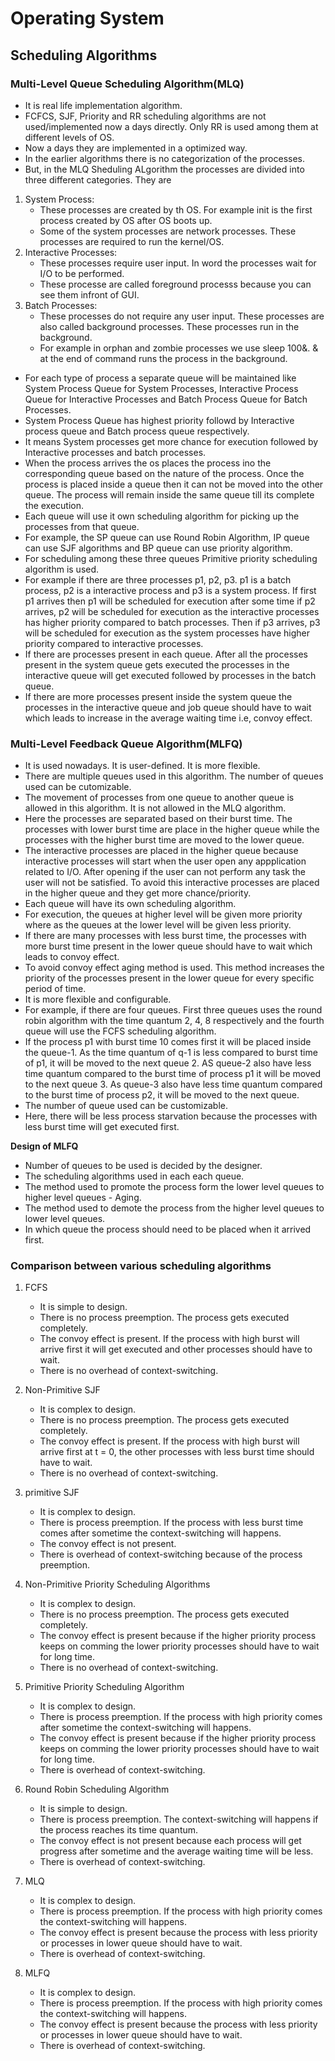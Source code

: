 # Operating System

## Scheduling Algorithms

### Multi-Level Queue Scheduling Algorithm(MLQ)

- It is real life implementation algorithm.
- FCFCS, SJF, Priority and RR scheduling algorithms are not used/implemented now a days directly. Only RR is used among them at different levels of OS.
- Now a days they are implemented in a optimized way.
- In the earlier algorithms there is no categorization of the processes.
- But, in the MLQ Sheduling ALgorithm the processes are divided into three different categories. They are

1. System Process:
   - These processes are created by th OS. For example init is the first process created by OS after OS boots up.
   - Some of the system processes are network processes. These processes are required to run the kernel/OS.
2. Interactive Processes:
   - These processes require user input. In word the processes wait for I/O to be performed.
   - These processe are called foreground processs because you can see them infront of GUI.
3. Batch Processes:
   - These processes do not require any user input. These processes are also called background processes. These processes run in the background.
   - For example in orphan and zombie processes we use sleep 100&. & at the end of command runs the process in the background.

- For each type of process a separate queue will be maintained like System Process Queue for System Processes, Interactive Process Queue for Interactive Processes and Batch Process Queue for Batch Processes.
- System Process Queue has highest priority followd by Interactive process queue and Batch process queue respectively.
- It means System processes get more chance for execution followed by Interactive processes and batch processes.
- When the process arrives the os places the process ino the corresponding queue based on the nature of the process. Once the process is placed inside a queue then it can not be moved into the other queue. The process will remain inside the same queue till its complete the execution.
- Each queue will use it own scheduling algorithm for picking up the processes from that queue.
- For example, the SP queue can use Round Robin Algorithm, IP queue can use SJF algorithms and BP queue can use priority algorithm.
- For scheduling among these three queues Primitive priority scheduling algorithm is used.
- For example if there are three processes p1, p2, p3. p1 is a batch process, p2 is a interactive process and p3 is a system process. If first p1 arrives then p1 will be scheduled for execution after some time if p2 arrives, p2 will be scheduled for execution as the interactive processes has higher priority compared to batch processes. Then if p3 arrives, p3 will be scheduled for execution as the system processes have higher priority compared to interactive processes.
- If there are processes present in each queue. After all the processes present in the system queue gets executed the processes in the interactive queue will get executed followed by processes in the batch queue.
- If there are more processes present inside the system queue the processes in the interactive queue and job queue should have to wait which leads to increase in the average waiting time i.e, convoy effect.

### Multi-Level Feedback Queue Algorithm(MLFQ)

- It is used nowadays. It is user-defined. It is more flexible.
- There are multiple queues used in this algorithm. The number of queues used can be cutomizable.
- The movement of processes from one queue to another queue is allowed in this algorithm. It is not allowed in the MLQ algorithm.
- Here the processes are separated based on their burst time. The processes with lower burst time are place in the higher queue while the processes with the higher burst time are moved to the lower queue.
- The interactive processes are placed in the higher queue because interactive processes will start when the user open any appplication related to I/O. After opening if the user can not perform any task the user will not be satisfied. To avoid this interactive processes are placed in the higher queue and they get more chance/priority.
- Each queue will have its own scheduling algorithm.
- For execution, the queues at higher level will be given more priority where as the queues at the lower level will be given less priority.
- If there are many processes with less burst time, the processes with more burst time present in the lower queue should have to wait which leads to convoy effect.
- To avoid convoy effect aging method is used. This method increases the priority of the processes present in the lower queue for every specific period of time.
- It is more flexible and configurable.
- For example, if there are four queues. First three queues uses the round robin algorithm with the time quantum 2, 4, 8 respectively and the fourth queue will use the FCFS scheduling algorithm.
- If the process p1 with burst time 10 comes first it will be placed inside the queue-1. As the time quantum of q-1 is less compared to burst time of p1, it will be moved to the next queue 2. AS queue-2 also have less time quantum compared to the burst time of process p1 it will be moved to the next queue 3.
  As queue-3 also have less time quantum compared to the burst time of process p2, it will be moved to the next queue.
- The number of queue used can be customizable.
- Here, there will be less process starvation because the processes with less burst time will get executed first.

**Design of MLFQ**

- Number of queues to be used is decided by the designer.
- The scheduling algorithms used in each each queue.
- The method used to promote the process form the lower level queues to higher level queues - Aging.
- The method used to demote the process from the higher level queues to lower level queues.
- In which queue the process should need to be placed when it arrived first.

### Comparison between various scheduling algorithms

1. FCFS

   - It is simple to design.
   - There is no process preemption. The process gets executed completely.
   - The convoy effect is present. If the process with high burst will arrive first it will get executed and other processes should have to wait.
   - There is no overhead of context-switching.

2. Non-Primitive SJF

   - It is complex to design.
   - There is no process preemption. The process gets executed completely.
   - The convoy effect is present. If the process with high burst will arrive first at t = 0, the other processes with less burst time should have to wait.
   - There is no overhead of context-switching.

3. primitive SJF

   - It is complex to design.
   - There is process preemption. If the process with less burst time comes after sometime the context-switching will happens.
   - The convoy effect is not present.
   - There is overhead of context-switching because of the process preemption.

4. Non-Primitive Priority Scheduling Algorithms

   - It is complex to design.
   - There is no process preemption. The process gets executed completely.
   - The convoy effect is present because if the higher priority process keeps on comming the lower priority processes should have to wait for long time.
   - There is no overhead of context-switching.

5. Primitive Priority Scheduling Algorithm

   - It is complex to design.
   - There is process preemption. If the process with high priority comes after sometime the context-switching will happens.
   - The convoy effect is present because if the higher priority process keeps on comming the lower priority processes should have to wait for long time.
   - There is overhead of context-switching.

6. Round Robin Scheduling Algorithm

   - It is simple to design.
   - There is process preemption. The context-switching will happens if the process reaches its time quantum.
   - The convoy effect is not present because each process will get progress after sometime and the average waiting time will be less.
   - There is overhead of context-switching.

7. MLQ

   - It is complex to design.
   - There is process preemption. If the process with high priority comes the context-switching will happens.
   - The convoy effect is present because the process with less priority or processes in lower queue should have to wait.
   - There is overhead of context-switching.

8. MLFQ

   - It is complex to design.
   - There is process preemption. If the process with high priority comes the context-switching will happens.
   - The convoy effect is present because the process with less priority or processes in lower queue should have to wait.
   - There is overhead of context-switching.
